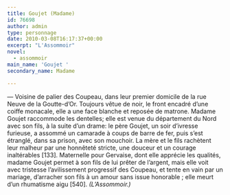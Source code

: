 ```yaml
---
title: Goujet (Madame)
id: 76698
author: admin
type: personnage
date: 2010-03-08T16:17:37+00:00
excerpt: "L'Assommoir"
novel:
  - assommoir
main_name: 'Goujet '
secondary_name: Madame

---
```

— Voisine de palier des Coupeau, dans leur premier domicile de la rue Neuve de la Goutte-d&rsquo;Or. Toujours vêtue de noir, le front encadré d&rsquo;une coiffe monacale, elle a une face blanche et reposée de matrone. Madame Goujet raccommode les dentelles; elle est venue du département du Nord avec son fils, à la suite d&rsquo;un drame: le père Goujet, un soir d&rsquo;ivresse furieuse, a assommé un camarade à coups de barre de fer, puis s&rsquo;est étranglé, dans sa prison, avec son mouchoir. La mère et le fils rachètent leur malheur par une honnêteté stricte, une douceur et un courage inaltérables [133]. Maternelle pour Gervaise, dont elle apprécie les qualités, madame Goujet permet à son fils de lui prêter de l&rsquo;argent, mais elle voit avec tristesse l&rsquo;avilissement progressif des Coupeau, et tente en vain par un mariage, d&rsquo;arracher son fils à un amour sans issue honorable ; elle meurt d&rsquo;un rhumatisme aigu [540]. _(L&rsquo;Assommoir.)_